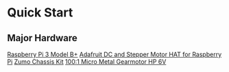 # Quick Start

## Major Hardware
[Raspberry Pi 3 Model B+](https://www.raspberrypi.org/products/raspberry-pi-3-model-b-plus/)
[Adafruit DC and Stepper Motor HAT for Raspberry Pi](https://learn.adafruit.com/adafruit-dc-and-stepper-motor-hat-for-raspberry-pi/overview)
[Zumo Chassis Kit](https://www.pololu.com/product/1418)
[100:1 Micro Metal Gearmotor HP 6V](https://www.pololu.com/product/1101)
